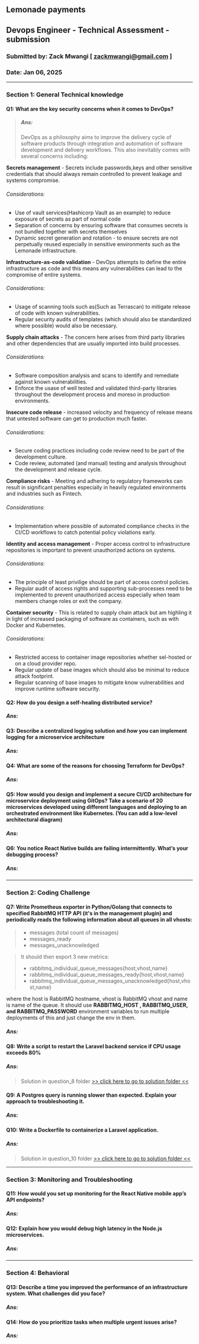 ## Lemonade payments 
## Devops Engineer - Technical Assessment - submission
### Submitted by: Zack Mwangi [ zackmwangi@gmail.com ]
### Date: Jan 06, 2025

---

### Section 1: General Technical knowledge
#### Q1: What are the key security concerns when it comes to DevOps?
> ##### Ans:
> DevOps as a philosophy aims to improve the delivery cycle of software products through integration and automation 
of software development and delivery workflows. This also inevitably comes with several concerns including:

**Secrets management** - Secrets include passwords,keys and other sensitive credentials that should always remain controlled to prevent leakage and systems compromise.
###### Considerations:
- Use of vault services(Hashicorp Vault as an example) to reduce exposure of secrets as part of normal code
- Separation of concerns by ensuring software that consumes secrets is not bundled together with secrets themselves
- Dynamic secret generation and rotation -  to ensure secrets are not perpetually reused especially in sensitive environments such as the Lemonade infrastructure.

**Infrastructure-as-code validation** - DevOps attempts to define the entire infrastructure as code and this means any vulnerabilities can lead to the compromise of entire systems.
###### Considerations:
- Usage of scanning tools such as(Such as Terrascan) to mitigate release of code with known vulnerabilities.
- Regular security audits of templates (which should also be standardized where possible) would also be necessary.

**Supply chain attacks** - The concern here arises from third party libraries and other dependencies that are usually imported into build processes.
###### Considerations: 
- Software composition analysis and scans to identify and remediate against known vulnerabilities.
- Enforce the usase of well tested and validated third-party libraries throughout the development process and moreso in production environments.

**Insecure code release** - increased velocity and frequency of release means that untested software can get to production much faster.
###### Considerations: 
- Secure coding practices including code review need to be part of the development culture.
- Code review, automated (and manual) testing and analysis throughout the development and release cycle.

**Compliance risks** - Meeting and adhering to regulatory frameworks can result in significant penalties especially in heavily regulated environments and industries such as Fintech.
###### Considerations: 
- Implementation where possible of automated compliance checks in the CI/CD workflows to catch potential policy violations early.

**Identity and access management** - Proper access control to infrastructure repositories is important to prevent unauthorized actions on systems.
###### Considerations:
- The principle of least privilige should be part of access control policies.
- Regular audit of access rights and supporting sub-processes need to be implemented to prevent unauthorized access especially when team members change roles or exit the company.

**Container security** - This is related to supply chain attack but am highling it in light of increased packaging of software as containers, such as with Docker and Kubernetes.
###### Considerations:
- Restricted access to container image repositories whether sel-hosted or on a cloud provider repo.
- Regular update of base images which should also be minimal to reduce attack footprint.
- Regular scanning of base images to mitigate know vulnerabilities and improve runtime software security.
 
#### Q2: How do you design a self-healing distributed service?
##### Ans:

#### Q3: Describe a centralized logging solution and *how* you can implement logging for a microservice architecture
##### Ans:

#### Q4: What are some of the reasons for choosing Terraform for DevOps?
##### Ans:

#### Q5: How would you design and implement a secure CI/CD architecture for microservice deployment using GitOps? Take a scenario of 20 microservices developed using different languages and deploying to an orchestrated environment like Kubernetes. (You can add a low-level architectural diagram)
##### Ans:

#### Q6: You notice React Native builds are failing intermittently. What’s your debugging process?
##### Ans:

---

### Section 2: Coding Challenge
#### Q7: Write Prometheus exporter in Python/Golang that connects to specified RabbitMQ HTTP API (it's in the management plugin) and periodically reads the following information about all queues in all vhosts:

> * messages (total count of messages)
> * messages_ready
> * messages_unacknowledged

> It should then export 3 new metrics:
> * rabbitmq_individual_queue_messages{host,vhost,name}
> * rabbitmq_individual_queue_messages_ready{host,vhost,name}
> * rabbitmq_individual_queue_messages_unacknowledged{host,vhost,name}

where the host is RabbitMQ hostname, vhost is RabbitMQ vhost and name is name of the queue.
It should use **RABBITMQ_HOST , RABBITMQ_USER, and RABBITMQ_PASSWORD** environment variables to run multiple deployments of this and just change the env in them.

##### Ans:

#### Q8: Write a script to restart the Laravel backend service if CPU usage exceeds 80%
##### Ans:
> Solution in question_8 folder [>> click here to go to solution folder <<](./question_8/README.md)

#### Q9: A Postgres query is running slower than expected. Explain your approach to troubleshooting it.
##### Ans:

#### Q10: Write a Dockerfile to containerize a Laravel application.
##### Ans:
> Solution in question_10 folder [>> click here to go to solution folder <<](./question_10/README.md)

---

### Section 3: Monitoring and Troubleshooting
#### Q11: How would you set up monitoring for the React Native mobile app’s API endpoints?
##### Ans:

#### Q12: Explain how you would debug high latency in the Node.js microservices.
##### Ans:

---

### Section 4: Behavioral
#### Q13: Describe a time you improved the performance of an infrastructure system. What challenges did you face?
##### Ans:

#### Q14: How do you prioritize tasks when multiple urgent issues arise?
##### Ans:

